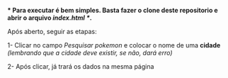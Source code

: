

<b>* Para executar é bem simples. Basta fazer o clone deste repositorio e abrir o arquivo <i>index.html *</i>.</b>

Após aberto, seguir as etapas:

1- Clicar no campo <i>Pesquisar pokemon</i> e colocar o nome de uma <b> cidade </b> <i>(lembrando que a cidade deve existir, se não, dará erro)</i>
  
2- Após clicar, já trará os dados na mesma página  



